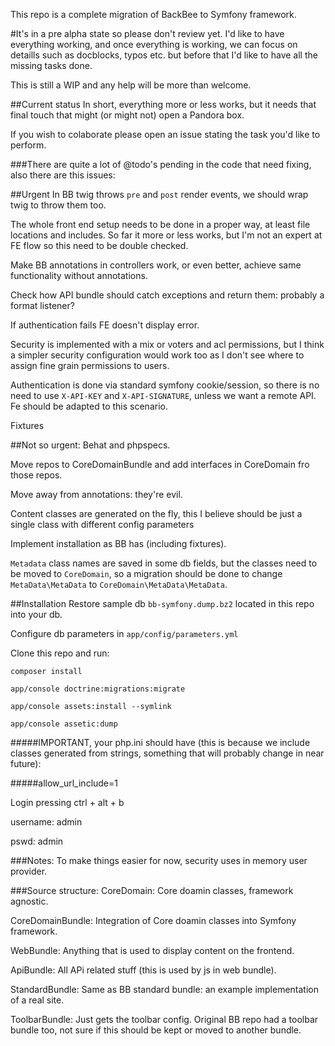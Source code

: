 This repo is a complete migration of BackBee to Symfony framework.

#It's in a pre alpha state so please don't review yet. I'd like to have everything working, and once everything is working, we can focus on detaills such as docblocks, typos etc. but before that I'd like to have all the missing tasks done.


This is still a WIP and any help will be more than welcome.

##Current status
In short, everything more or less works, but it needs that final touch that might (or might not) open a Pandora box.

If you wish to colaborate please open an issue stating the task you'd like to perform.

###There are quite a lot of @todo's pending in the code that need fixing, also there are this issues:

##Urgent
In BB twig throws ``pre`` and ``post`` render events, we should wrap twig to throw them too.

The whole front end setup needs to be done in a proper way, at least file locations and includes. So far it more or less works, but I'm not an expert at FE flow so this need to be double checked.

Make BB annotations in controllers work, or even better, achieve same functionality without annotations. 

Check how API bundle should catch exceptions and return them: probably a format listener?

If authentication fails FE doesn't display error.

Security is implemented with a mix or voters and acl permissions, but I think a simpler security configuration would work too as I don't see where to assign fine grain permissions to users.

Authentication is done via standard symfony cookie/session, so there is no need to use ``X-API-KEY`` and ``X-API-SIGNATURE``, unless we want a remote API. Fe should be adapted to this scenario. 

Fixtures 

##Not so urgent:
Behat and phpspecs.

Move repos to CoreDomainBundle and add interfaces in CoreDomain fro those repos.

Move away from annotations: they're evil.

Content classes are generated on the fly, this I believe should be just a single class with different config parameters

Implement installation as BB has (including fixtures).

``Metadata`` class names are saved in some db fields, but the classes need to be moved to ``CoreDomain``, so a migration should be done to change ``MetaData\MetaData`` to ``CoreDomain\MetaData\MetaData``.

##Installation
Restore sample db ``bb-symfony.dump.bz2`` located in this repo into your db.

Configure db parameters in ``app/config/parameters.yml``

Clone this repo and run:
 
    composer install
    
    app/console doctrine:migrations:migrate
 
    app/console assets:install --symlink
 
    app/console assetic:dump

#####IMPORTANT, your php.ini should have (this is because we include classes generated from strings, something that will probably change in near future):

#####allow_url_include=1

Login pressing ctrl + alt + b

username: admin

pswd: admin

###Notes: 
To make things easier for now, security uses in memory user provider.

###Source structure:
CoreDomain: Core doamin classes, framework agnostic.

CoreDomainBundle: Integration of Core doamin classes into Symfony framework.

WebBundle: Anything that is used to display content on the frontend.

ApiBundle: All APi related stuff (this is used by js in web bundle).

StandardBundle: Same as BB standard bundle: an example implementation of a real site.

ToolbarBundle: Just gets the toolbar config. Original BB repo had a toolbar bundle too, not sure if this should be kept or moved to another bundle.